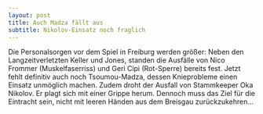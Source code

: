 ```yaml
---
layout: post
title: Auch Madza fällt aus
subtitle: Nikolov-Einsatz noch fraglich
---
```


Die Personalsorgen vor dem Spiel in Freiburg werden größer: Neben den Langzeitverletzten Keller und Jones, standen die Ausfälle von Nico Frommer (Muskelfaserriss) und Geri Cipi (Rot-Sperre) bereits fest. Jetzt fehlt definitiv auch noch Tsoumou-Madza, dessen Knieprobleme einen Einsatz unmöglich machen. Zudem droht der Ausfall von Stammkeeper Oka Nikolov. Er plagt sich mit einer Grippe herum. Dennoch muss das Ziel für die Eintracht sein, nicht mit leeren Händen aus dem Breisgau zurückzukehren...


